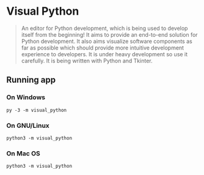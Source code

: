 # Visual Python

> An editor for Python development, which is being used to develop itself from the beginning!
It aims to provide an end-to-end solution for Python development.
It also aims visualize software components as far as possible which should provide more intuitive development experience to developers.
It is under heavy development so use it carefully.
It is being written with Python and Tkinter.

## Running app

### On Windows

```shell
py -3 -m visual_python
```

### On GNU/Linux

```shell
python3 -m visual_python
```

### On Mac OS

```shell
python3 -m visual_python
```
